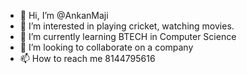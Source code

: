 - 👋 Hi, I’m @AnkanMaji
- 👀 I’m interested in playing cricket, watching movies.
- 🌱 I’m currently learning BTECH in Computer Science
- 💞️ I’m looking to collaborate on a company
- 📫 How to reach me 8144795616

<!---
AnkanMaji/AnkanMaji is a ✨ special ✨ repository because its `README.md` (this file) appears on your GitHub profile.
You can click the Preview link to take a look at your changes.
--->
